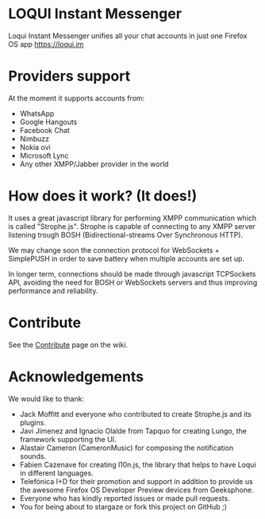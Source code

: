 LOQUI Instant Messenger
=====
Loqui Instant Messenger unifies all your chat accounts in just one Firefox OS app
https://loqui.im

Providers support
===
At the moment it supports accounts from:
 * WhatsApp
 * Google Hangouts
 * Facebook Chat
 * Nimbuzz
 * Nokia ovi
 * Microsoft Lync
 * Any other XMPP/Jabber provider in the world

How does it work? (It does!)
====
It uses a great javascript library for performing XMPP communication which is called "Strophe.js".
Strophe is capable of connecting to any XMPP server listening trough BOSH (Bidirectional-streams Over Synchronous HTTP).

We may change soon the connection protocol for WebSockets + SimplePUSH in order to save battery when multiple accounts are set up.

In longer term, connections should be made through javascript TCPSockets API, avoiding the need for BOSH or WebSockets servers and thus improving performance and reliability.

Contribute
===
See the [Contribute](https://github.com/waalt/loqui/wiki/Contribute) page on the wiki.

Acknowledgements
===
We would like to thank:
 * Jack Moffitt and everyone who contributed to create Strophe.js and its plugins.
 * Javi Jimenez and Ignacio Olalde from Tapquo for creating Lungo, the framework supporting the UI.
 * Alastair Cameron (CameronMusic) for composing the notification sounds.
 * Fabien Cazenave for creating l10n.js, the library that helps to have Loqui in different languages.
 * Telefónica I+D for their promotion and support in addition to provide us the awesome Firefox OS Developer Preview devices from Geeksphone.
 * Everyone who has kindly reported issues or made pull requests.
 * You for being about to stargaze or fork this project on GitHub ;)
